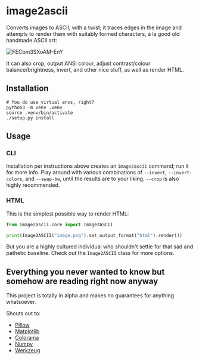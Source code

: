 # image2ascii

Converts images to ASCII, with a twist; it traces edges in the image and attempts to render them with suitably formed characters, à la good old handmade ASCII art:

![FECbm3SXoAM-EnY](https://user-images.githubusercontent.com/1786886/141609990-7e2c0471-2b13-45ff-bff8-c6fd2489c9fe.png)

It can also crop, output ANSI colour, adjust contrast/colour balance/brightness, invert, and other nice stuff, as well as render HTML.

## Installation

```shell
# You do use virtual envs, right?
python3 -m venv .venv
source .venv/bin/activate
./setup.py install
```

## Usage

### CLI

Installation per instructions above creates an `image2ascii` command; run it for more info. Play around with various combinations of `--invert`, `--invert-colors`, and `--swap-bw`, until the results are to your liking. `--crop` is also highly recommended.

### HTML

This is the simplest possible way to render HTML:

```python
from image2ascii.core import Image2ASCII

print(Image2ASCII("image.png").set_output_format("html").render())
```

But you are a highly cultured individual who shouldn't settle for that sad and pathetic baseline. Check out the `Image2ASCII` class for more options.

## Everything you never wanted to know but somehow are reading right now anyway

This project is totally in alpha and makes no guarantees for anything whatsoever.

Shouts out to:
* [Pillow](https://python-pillow.org/)
* [Matplotlib](https://matplotlib.org/)
* [Colorama](https://github.com/tartley/colorama)
* [Numpy](https://numpy.org/)
* [Werkzeug](https://werkzeug.palletsprojects.com/)
